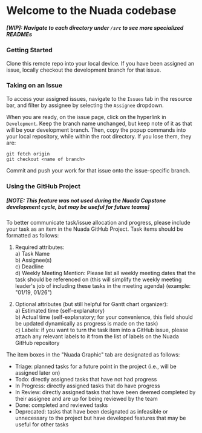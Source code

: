 # Welcome to the Nuada codebase
##### [WIP]: Navigate to each directory under ```/src``` to see more specialized READMEs

### Getting Started
Clone this remote repo into your local device. If you have been assigned an issue, locally checkout the development branch for that issue.

### Taking on an Issue
To access your assigned issues, navigate to the ```Issues``` tab in the resource bar, and filter by assignee by selecting the ```Assignee``` dropdown.<br />

When you are ready, on the issue page, click on the hyperlink in ```Development```. Keep the branch name unchanged, but keep note of it as that will be your development branch. Then, copy the popup commands into your local repository, while within the root directory. If you lose them, they are:
```
git fetch origin
git checkout <name of branch>
```
Commit and push your work for that issue onto the issue-specific branch.

### Using the GitHub Project
##### [NOTE: This feature was not used during the Nuada Capstone development cycle, but may be useful for future teams]<br />
To better communicate task/issue allocation and progress, please include your task as an item in the Nuada GitHub Project. Task items should be formatted as follows:<br />

1) Required attributes:<br />
  a) Task Name<br />
  b) Assignee(s)<br />
  c) Deadline<br />
  d) Weekly Meeting Mention: Please list all weekly meeting dates that the task should be referenced on (this will simplify the weekly meeting leader's job of including these tasks in the meeting agenda) (example: "01/19, 01/26")

2) Optional attributes (but still helpful for Gantt chart organizer):<br />
  a) Estimated time (self-explanatory)<br />
  b) Actual time (self-explanatory; for your convenience, this field should be updated dynamically as progress is made on the task)<br />
  c) Labels: if you want to turn the task item into a GitHub issue, please attach any relevant labels to it from the list of labels on the Nuada GitHub repository<br />

The item boxes in the "Nuada Graphic" tab are designated as follows:<br />
  - Triage: planned tasks for a future point in the project (i.e., will be assigned later on)<br />
  - Todo: directly assigned tasks that have not had progress<br />
  - In Progress: directly assigned tasks that do have progress<br />
  - In Review: directly assigned tasks that have been deemed completed by their assignee and are up for being reviewed by the team<br />
  - Done: completed and reviewed tasks<br />
  - Deprecated: tasks that have been designated as infeasible or unnecessary to the project but have developed features that may be useful for other tasks<br />
